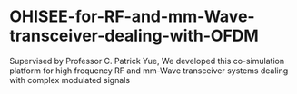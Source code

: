 # OHISEE-for-RF-and-mm-Wave-transceiver-dealing-with-OFDM
Supervised by Professor C. Patrick Yue, We developed this co-simulation platform for high frequency RF and mm-Wave transceiver systems dealing with complex modulated signals
